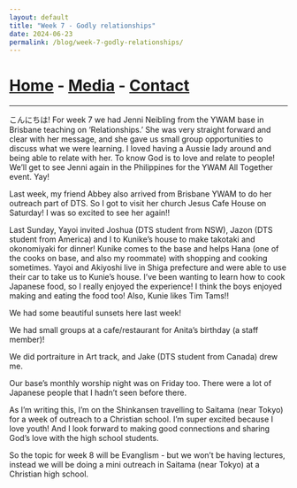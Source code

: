 ```yaml
---
layout: default
title: "Week 7 - Godly relationships"
date: 2024-06-23
permalink: /blog/week-7-godly-relationships/
---
```

# [Home](/) - [Media](/media.html) - [Contact](/contact.html)
---
<div id="imageGallery"></div>

<script>
$(document).ready(function() {
  $('[data-fancybox="gallery"]').fancybox({
    loop: true, // Enable infinite loop (circular navigation)
    buttons: [
      "zoom",
      "slideShow",
      "fullScreen",
      "thumbs",
      "close"
    ],
    animationEffect: "fade", // Transition effect
    transitionDuration: 500, // Duration of the transition
    keyboard: true // Enable keyboard navigation (arrows)
  });
});

    // Array of image file names (replace with your actual file names)
    var imageFiles = ['week7 (1).webp', 'week7 (2).webp', 'week7 (3).webp', 'week7 (4).webp', 'week7 (5).webp', 'week7 (6).webp', 'week7 (7).webp', 'week7 (8).webp', 'week7 (9).webp', 'week7 (10).webp', 'week7 (11).webp', 'week7 (12).webp', 'week7 (13).webp', 'week7 (14).webp', 'week7 (15).webp', 'week7 (16).webp', 'week7 (17).webp', 'week7 (18).webp', 'week7 (19).webp', 'week7 (20).webp', 'week7 (21).webp', 'week7 (22).webp', 'week7 (23).webp', 'week7 (24).webp', 'week7 (25).webp', 'week7 (26).webp', 'week7 (27).webp', 'week7 (28).webp', 'week7 (29).webp', 'week7 (30).webp']; // Add more as needed

    // Reference to the gallery container
    var galleryContainer = document.getElementById('imageGallery');

    // Loop through image files and generate HTML
    imageFiles.forEach(function(fileName) {
        var imagePath = 'https://raw.githubusercontent.com/to3b/cranesntrains/main/_posts/week-7/' + fileName; // Adjust the path as necessary
        var caption = 'Image ' + fileName; // You can set dynamic captions here
        
        // Create <a> tag for each image
        var link = document.createElement('a');
        link.href = imagePath;
        link.setAttribute('data-fancybox', 'gallery'); // If using Fancybox or similar lightbox

        // Create <img> tag for each image
        var image = document.createElement('img');
        image.src = imagePath;
        image.alt = caption;

        // Append <img> to <a>
        link.appendChild(image);

        // Append <a> to gallery container
        galleryContainer.appendChild(link);
    });
</script>

こんにちは! For week 7 we had Jenni Neibling from the YWAM base in Brisbane teaching on ‘Relationships.’ She was very straight forward and clear with her message, and she gave us small group opportunities to discuss what we were learning. I loved having a Aussie lady around and being able to relate with her.  To know God is to love and relate to people! We’ll get to see Jenni again in the Philippines for the YWAM All Together event. Yay! 

Last week, my friend Abbey also arrived from Brisbane YWAM to do her outreach part of DTS. So I got to visit her church Jesus Cafe House on Saturday! I was so excited to see her again!!

Last Sunday, Yayoi invited Joshua (DTS student from NSW), Jazon (DTS student from America) and I to Kunike’s house to make takotaki and okonomiyaki for dinner! Kunike comes to the base and helps Hana (one of the cooks on base, and also my roommate) with shopping and cooking sometimes. Yayoi and Akiyoshi live in Shiga prefecture and were able to use their car to take us to Kunie’s house. I’ve been wanting to learn how to cook Japanese food, so I really enjoyed the experience! I think the boys enjoyed making and eating the food too! Also, Kunie likes Tim Tams!!

We had some beautiful sunsets here last week! 

We had small groups at a cafe/restaurant for Anita’s birthday (a staff member)! 

We did portraiture in Art track, and Jake (DTS student from Canada) drew me. 

Our base’s monthly worship night was on Friday too. There were a lot of Japanese people that I hadn’t seen before there. 

As I’m writing this, I’m on the Shinkansen travelling to Saitama (near Tokyo) for a week of outreach to a Christian school. I’m super excited because I love youth! And I look forward to making good connections and sharing God’s love with the high school students.

So the topic for week 8 will be Evanglism - but we won’t be having lectures, instead we will be doing a mini outreach in Saitama (near Tokyo) at a Christian high school. 
